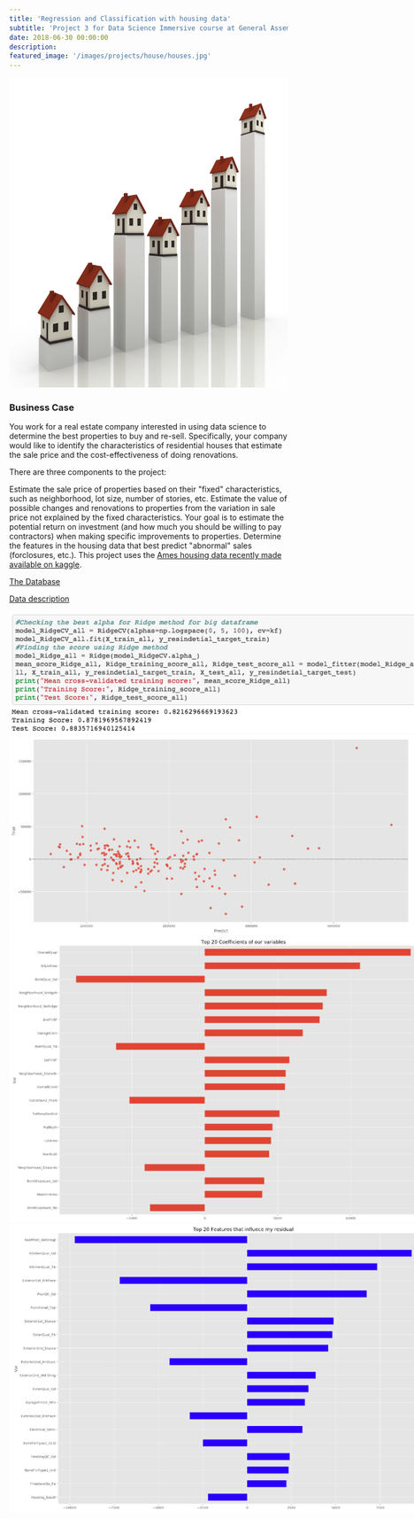 ```yaml
---
title: 'Regression and Classification with housing data'
subtitle: 'Project 3 for Data Science Immersive course at General Assembly '
date: 2018-06-30 00:00:00
description:
featured_image: '/images/projects/house/houses.jpg'
---
```


<img src="/images/projects/house/houses.jpg" width="750" height="560">

### Business Case
You work for a real estate company interested in using data science to determine the best properties to buy and re-sell. Specifically, your company would like to identify the characteristics of residential houses that estimate the sale price and the cost-effectiveness of doing renovations.

There are three components to the project:

Estimate the sale price of properties based on their "fixed" characteristics, such as neighborhood, lot size, number of stories, etc.
Estimate the value of possible changes and renovations to properties from the variation in sale price not explained by the fixed characteristics. Your goal is to estimate the potential return on investment (and how much you should be willing to pay contractors) when making specific improvements to properties.
Determine the features in the housing data that best predict "abnormal" sales (forclosures, etc.).
This project uses the [Ames housing data recently made available on kaggle](https://www.kaggle.com/c/house-prices-advanced-regression-techniques).

[The Database](https://github.com/enrico-cascavilla/regression-and-classification-with-housing-data/blob/master/housing.csv)

[Data description](https://github.com/enrico-cascavilla/regression-and-classification-with-housing-data/blob/master/data_description.txt)

<div style="height:750px; width:750px;" class="gallery" data-columns="1">
	<img alt="score" style="max-height:100%; max-width:100%;"  src="/images/projects/house/Score.png">
	<img alt="true_pred" style="max-height:100%; max-width:100%;" src="/images/projects/house/true_pred.png">
	<img alt="top_20_coef" style="max-height:100%; max-width:100%;"  src="/images/projects/house/top_20_coef.png">
	<img alt="coef_res" style="max-height:100%; max-width:100%;" src="/images/projects/house/coef_res.png">
</div>
